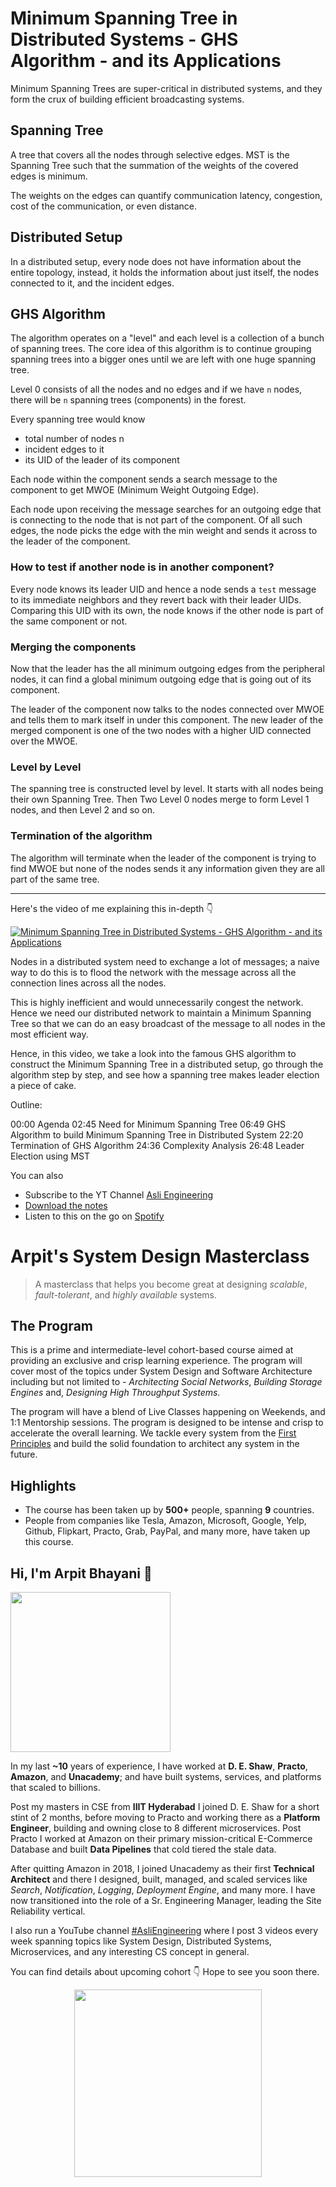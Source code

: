 Minimum Spanning Tree in Distributed Systems - GHS Algorithm - and its Applications
===


Minimum Spanning Trees are super-critical in distributed systems, and they form the crux of building efficient broadcasting systems.

## Spanning Tree

A tree that covers all the nodes through selective edges. MST is the Spanning Tree such that the summation of the weights of the covered edges is minimum.

The weights on the edges can quantify communication latency, congestion, cost of the communication, or even distance.

## Distributed Setup

In a distributed setup, every node does not have information about the entire topology, instead, it holds the information about just itself, the nodes connected to it, and the incident edges.

## GHS Algorithm

The algorithm operates on a "level" and each level is a collection of a bunch of spanning trees. The core idea of this algorithm is to continue grouping spanning trees into a bigger ones until we are left with one huge spanning tree.

Level 0 consists of all the nodes and no edges and if we have `n` nodes, there will be `n` spanning trees (components) in the forest.

Every spanning tree would know

- total number of nodes n
- incident edges to it
- its UID of the leader of its component

Each node within the component sends a search message to the component to get MWOE (Minimum Weight Outgoing Edge).

Each node upon receiving the message searches for an outgoing edge that is connecting to the node that is not part of the component. Of all such edges, the node picks the edge with the min weight and sends it across to the leader of the component.

### How to test if another node is in another component?

Every node knows its leader UID and hence a node sends a `test` message to its immediate neighbors and they revert back with their leader UIDs. Comparing this UID with its own, the node knows if the other node is part of the same component or not.

### Merging the components

Now that the leader has the all minimum outgoing edges from the peripheral nodes, it can find a global minimum outgoing edge that is going out of its component.

The leader of the component now talks to the nodes connected over MWOE and tells them to mark itself in under this component. The new leader of the merged component is one of the two nodes with a higher UID connected over the MWOE.

### Level by Level

The spanning tree is constructed level by level. It starts with all nodes being their own Spanning Tree. Then Two Level 0 nodes merge to form Level 1 nodes, and then Level 2 and so on.

### Termination of the algorithm

The algorithm will terminate when the leader of the component is trying to find MWOE but none of the nodes sends it any information given they are all part of the same tree.
<hr />


<p>Here's the video of me explaining this in-depth 👇‍</p>

[![Minimum Spanning Tree in Distributed Systems - GHS Algorithm - and its Applications](https://i.ytimg.com/vi/c5t1rP6CvNs/mqdefault.jpg)](https://www.youtube.com/watch?v=c5t1rP6CvNs)

Nodes in a distributed system need to exchange a lot of messages; a naive way to do this is to flood the network with the message across all the connection lines across all the nodes.

This is highly inefficient and would unnecessarily congest the network. Hence we need our distributed network to maintain a Minimum Spanning Tree so that we can do an easy broadcast of the message to all nodes in the most efficient way.

Hence, in this video, we take a look into the famous GHS algorithm to construct the Minimum Spanning Tree in a distributed setup, go through the algorithm step by step, and see how a spanning tree makes leader election a piece of cake.

Outline:

00:00 Agenda
02:45 Need for Minimum Spanning Tree
06:49 GHS Algorithm to build Minimum Spanning Tree in Distributed System
22:20 Termination of GHS Algorithm
24:36 Complexity Analysis
26:48 Leader Election using MST

You can also
 - Subscribe to the YT Channel [Asli Engineering](https://youtube.com/c/ArpitBhayani)
 - [Download the notes](https://drive.google.com/file/d/1s_N8lpPSDdORbAfH818joLsxA3rlR-Om/view?usp=sharing)
 - Listen to this on the go on [Spotify](https://open.spotify.com/show/7qMoamm2iZQrsPVm6IQLoD)

# Arpit's System Design Masterclass

> A masterclass that helps you become great at designing _scalable_, _fault-tolerant_, and _highly available_ systems.

## The Program

This is a prime and intermediate-level cohort-based course aimed at providing an exclusive and crisp learning experience. The program will cover most of the topics under System Design and Software Architecture including but not limited to - _Architecting Social Networks_, _Building Storage Engines_ and, _Designing High Throughput Systems_.

The program will have a blend of Live Classes happening on Weekends, and 1:1 Mentorship sessions. The program is designed to be intense and crisp to accelerate the overall learning. We tackle every system from the [First Principles](https://en.wikipedia.org/wiki/First_principle) and build the solid foundation to architect any system in the future.


## Highlights

 - The course has been taken up by __500+__ people, spanning __9__ countries.
 - People from companies like Tesla, Amazon, Microsoft, Google, Yelp, Github, Flipkart, Practo, Grab, PayPal, and many more, have taken up this course.


## Hi, I'm Arpit Bhayani 👋

<img width="256px" src="https://arpitbhayani.me/static/img/arpit.jpg" />

In my last **~10** years of experience, I have worked at **D. E. Shaw**, **Practo**, **Amazon**, and **Unacademy**; and have built systems, services, and platforms that scaled to billions.

Post my masters in CSE from **IIIT Hyderabad** I joined D. E. Shaw for a short stint of 2 months, before moving to Practo and working there as a **Platform Engineer**, building and owning close to 8 different microservices. Post Practo I worked at Amazon on their primary mission-critical E-Commerce Database and built **Data Pipelines** that cold tiered the stale data.

After quitting Amazon in 2018, I joined Unacademy as their first **Technical Architect** and there I designed, built, managed, and scaled services like _Search_, _Notification_, _Logging_, _Deployment Engine_, and many more. I have now transitioned into the role of a Sr. Engineering Manager, leading the Site Reliability vertical.

I also run a YouTube channel [#AsliEngineering](https://www.youtube.com/c/ArpitBhayani) where I post 3 videos every week spanning topics like System Design, Distributed Systems, Microservices, and any interesting CS concept in general.

You can find details about upcoming cohort 👇‍ Hope to see you soon there.

<center>
<a target="_blank" href="https://arpitbhayani.me/masterclass">
<img src="https://user-images.githubusercontent.com/4745789/137859181-d4499cf4-ce65-4466-8b88-a078ece0f081.PNG" width="300px" />
</a>
</center>